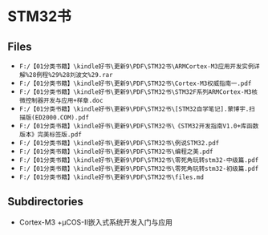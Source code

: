 # STM32书

## Files

- `F:/【01分类书籍】\kindle好书\更新9\PDF\STM32书\ARMCortex-M3应用开发实例详解%28例程%29%28刘波文%29.rar`
- `F:/【01分类书籍】\kindle好书\更新9\PDF\STM32书\Cortex-M3权威指南一.pdf`
- `F:/【01分类书籍】\kindle好书\更新9\PDF\STM32书\STM32F系列ARMCortex-M3核微控制器开发与应用+样章.doc`
- `F:/【01分类书籍】\kindle好书\更新9\PDF\STM32书\[STM32自学笔记].蒙博宇.扫描版(ED2000.COM).pdf`
- `F:/【01分类书籍】\kindle好书\更新9\PDF\STM32书\《STM32开发指南V1.0+库函数版本》完美标签版.pdf`
- `F:/【01分类书籍】\kindle好书\更新9\PDF\STM32书\例说STM32.pdf`
- `F:/【01分类书籍】\kindle好书\更新9\PDF\STM32书\编程之美.pdf`
- `F:/【01分类书籍】\kindle好书\更新9\PDF\STM32书\零死角玩转stm32-中级篇.pdf`
- `F:/【01分类书籍】\kindle好书\更新9\PDF\STM32书\零死角玩转stm32-初级篇.pdf`
- `F:/【01分类书籍】\kindle好书\更新9\PDF\STM32书\files.md`

## Subdirectories

- Cortex-M3 +μCOS-II嵌入式系统开发入门与应用
